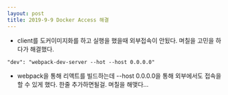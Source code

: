 ```yaml
---
layout: post
title: 2019-9-9 Docker Access 해결
---
```


- client를 도커이미지화를 하고 실행을 했을때 외부접속이 안됬다. 며칠을 고민을 하다가 해결했다.
```
"dev": "webpack-dev-server --hot --host 0.0.0.0"
```
- webpack을 통해 리액트를 빌드하는데 --host 0.0.0.0을 통해 외부에서도 접속을 할 수 있게 했다. 한줄 추가하면될걸. 며칠을 해맺다...
